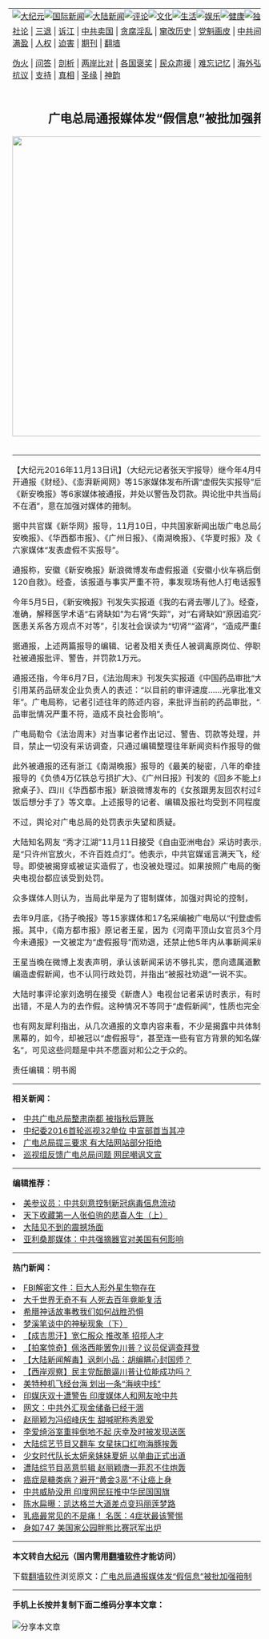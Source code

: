 <a name="1" id="1" target="_blank"></a><span id="1"></span>
<table align=center border="0"><tr><td colspan="2" VALIGN=TOP><a href="https://github.com/mdzcsc3305/djy/blob/master/gb/nsc413.md#1"><img src="https://raw.githubusercontent.com/mdzcsc3305/www/master/t/djy/1.jpg" title="大纪元"></a><a href="https://github.com/mdzcsc3305/djy/blob/master/gb/n24hr.md#1"><img src="https://raw.githubusercontent.com/mdzcsc3305/www/master/t/djy/3.jpg" title="国际新闻"></a><a href="https://github.com/mdzcsc3305/djy/blob/master/gb/nsc413.md#1"><img src="https://raw.githubusercontent.com/mdzcsc3305/www/master/t/djy/4.jpg" title="大陆新闻"></a><a href="https://github.com/mdzcsc3305/djy/blob/master/gb/news392.md#1"><img src="https://raw.githubusercontent.com/mdzcsc3305/www/master/t/djy/5.jpg" title="评论"></a><a href="https://github.com/mdzcsc3305/djy/blob/master/gb/news2007.md#1"><img src="https://raw.githubusercontent.com/mdzcsc3305/www/master/t/djy/6.jpg" title="文化"></a><a href="https://github.com/mdzcsc3305/djy/blob/master/gb/news2008.md#1"><img src="https://raw.githubusercontent.com/mdzcsc3305/www/master/t/djy/7.jpg" title="生活"></a><a href="https://github.com/mdzcsc3305/djy/blob/master/gb/ncyule.md#1"><img src="https://raw.githubusercontent.com/mdzcsc3305/www/master/t/djy/8.jpg" title="娱乐"></a><a href="https://github.com/mdzcsc3305/djy/blob/master/gb/nsc1002.md#1"><img src="https://raw.githubusercontent.com/mdzcsc3305/www/master/t/djy/9.jpg" title="健康"><a href="https://github.com/mdzcsc3305/djy/blob/master/gb/nf6092.md#1"><img src="https://raw.githubusercontent.com/mdzcsc3305/www/master/t/djy/10a.jpg" title="独家"></a><a href="https://github.com/mdzcsc3305/djy/blob/master/gb/nf4514.md#1"><img src="https://raw.githubusercontent.com/mdzcsc3305/www/master/t/djy/12a.jpg" title="头条"></a></td></tr>
<tr><td colspan="2" VALIGN=TOP><a target="_blank" href="https://github.com/mdzcsc3305/djy/blob/master/gb/9p.md#1">社论</a> | <a target="_blank" href="https://github.com/mdzcsc3305/djy/blob/master/gb/nf5657.md#1">三退</a> | <a target="_blank" href="https://github.com/mdzcsc3305/djy/blob/master/gb/nf6124.md#1">诉江</a> | <a target="_blank" href="https://github.com/mdzcsc3305/djy/blob/master/gb/nf1176117.md#1">中共卖国</a> | <a target="_blank" href="https://github.com/mdzcsc3305/djy/blob/master/gb/nf5773.md#1">贪腐淫乱</a> | <a target="_blank" href="https://github.com/mdzcsc3305/djy/blob/master/gb/nf1176115.md#1">窜改历史</a> | <a target="_blank" href="https://github.com/mdzcsc3305/djy/blob/master/gb/nf1176107.md#1">党魁画皮</a> | <a target="_blank" href="https://github.com/mdzcsc3305/djy/blob/master/gb/nf1320400.md#1">中共间谍</a> | <a target="_blank" href="https://github.com/mdzcsc3305/djy/blob/master/gb/nf1176114.md#1">破坏传统</a> | <a target="_blank" href="https://github.com/mdzcsc3305/ntdtv/blob/master/gb/prog447_1.md#1">恶贯满盈</a> | <a target="_blank" href="https://github.com/mdzcsc3305/djy/blob/master/gb/ncid278.md#1">人权</a> | <a target="_blank" href="https://github.com/mdzcsc3305/djy/blob/master/gb/nf1176111.md#1">迫害</a> | <a target="_blank" href="https://gitlab.com/szzdlab/mh-qikan/blob/master/README.md#1">期刊</a> | <a target="_blank" href="https://github.com/mdzcsc3305/www/blob/master/README.md?zsrh#8">翻墙</a></p><p><a target="_blank" href="https://github.com/mdzcsc3305/djy/blob/master/gb/nf5562.md#1">伪火</a> | <a target="_blank" href="https://github.com/mdzcsc3305/djy/blob/master/gb/nf4378.md#1">问答</a> | <a target="_blank" href="https://github.com/mdzcsc3305/djy/blob/master/gb/nf5792.md#1">剖析</a> | <a target="_blank" href="https://github.com/mdzcsc3305/djy/blob/master/gb/nf5735.md#1">两岸比对</a> | <a target="_blank" href="https://github.com/mdzcsc3305/djy/blob/master/gb/nf6119.md#1">各国褒奖</a> | <a target="_blank" href="https://github.com/mdzcsc3305/djy/blob/master/gb/nf6120.md#1">民众声援</a> | <a target="_blank" href="https://github.com/mdzcsc3305/djy/blob/master/gb/nf1188594.md#1">难忘记忆</a> | <a target="_blank" href="https://github.com/mdzcsc3305/djy/blob/master/gb/nf3180.md#1">海外弘传</a> | <a target="_blank" href="https://github.com/mdzcsc3305/djy/blob/master/gb/nf5410.md#1">万人上访</a> | <a target="_blank" href="https://github.com/mdzcsc3305/ntdtv/blob/master/gb/prog1530_1.md#1">和平抗议</a> | <a target="_blank" href="https://github.com/mdzcsc3305/djy/blob/master/gb/nf4386.md#1">支持</a> | <a target="_blank" href="https://github.com/mdzcsc3305/djy/blob/master/gb/nf4389.md#1">真相</a> | <a target="_blank" href="https://github.com/mdzcsc3305/djy/blob/master/gb/nf5790.md#1">圣缘</a> | <a target="_blank" href="https://github.com/mdzcsc3305/djy/blob/master/gb/nf4786.md#1">神韵</a></td></tr>
<tr><td VALIGN=TOP width="626"><h2 align=center>广电总局通报媒体发“假信息”被批加强箝制</h2>
<img width="600" src="https://i.epochtimes.com/assets/uploads/2020/10/ccp-virus-global-jytj_1200x800-320x200.jpg" />
<h6></h6>
<hr>
	<p>【大纪元2016年11月13日讯】（大纪元记者张天宇报导）继今年4月中共<ahref="https://github.com/mdzcsc3305/djy/blob/master/gb/tag/%E5%B9%BF%E7%94%B5%E6%80%BB%E5%B1%80.md#1">广电总局</a>公开<ahref="https://github.com/mdzcsc3305/djy/blob/master/gb/tag/%E9%80%9A%E6%8A%A5.md#1">通报</a>《财经》、《澎湃新闻网》等15家<ahref="https://github.com/mdzcsc3305/djy/blob/master/gb/tag/%E5%AA%92%E4%BD%93.md#1">媒体</a>发布所谓“虚假失实报导”后，最近，又有《新安晚报》等6家媒体被<ahref="https://github.com/mdzcsc3305/djy/blob/master/gb/tag/%E9%80%9A%E6%8A%A5.md#1">通报</a>，并处以警告及罚款。舆论批中共当局此举“醉翁之意不在酒”，意在加强对媒体的<ahref="https://github.com/mdzcsc3305/djy/blob/master/gb/tag/%E7%AE%9D%E5%88%B6.md#1">箝制</a>。</p>
<p>据中共官媒《新华网》报导，11月10日，中共国家新闻出版<ahref="https://github.com/mdzcsc3305/djy/blob/master/gb/tag/%E5%B9%BF%E7%94%B5%E6%80%BB%E5%B1%80.md#1">广电总局</a>公开通报，《新安晚报》、《华西都市报》、《广州日报》、《南湖晚报》、《华夏时报》及《法治周末》共六家<ahref="https://github.com/mdzcsc3305/djy/blob/master/gb/tag/%E5%AA%92%E4%BD%93.md#1">媒体</a>“发表虚假不实报导”。</p>
<p>通报称，安徽《新安晚报》新浪微博发布虚假报道《安徽小伙车祸后倒地无人理打120自救》。经查，该报道与事实严重不符，事发现场有他人打电话报警并帮助青年。</p>
<p>今年5月5日，《新安晚报》刊发失实报道《我的右肾去哪儿了》。经查，该报道表述不准确，解释医学术语“右肾缺如”为右肾“失踪”，对“右肾缺如”原因追究不彻底，“展现医患关系各方观点不对等”，引发社会误读为“切肾”“盗肾”，“造成严重的负面影响”。</p>
<p>据通报，上述两篇报导的编辑、记者及相关责任人被调离原岗位、停职、罚款等。报社被通报批评、警告，并罚款1万元。</p>
<p>通报还指，今年6月7日，《法治周末》刊发失实报道《中国药品审批“大塞车”》。报导引用某药品研发企业负责人的表述：“以目前的审评速度……光拿批准文号我们等过16年”。广电局称，记者引述往年的陈述内容，来批评当前的药品审批，“与中国当前药品审批情况严重不符，造成不良社会影响”。</p>
<p>广电局勒令《法治周末》对当事记者作出记过、警告、罚款等处理，并停办相关栏目，禁止一切没有采访调查，只通过编辑整理往年新闻资料作报导的做法。</p>
<p>此外被通报的还有浙江《南湖晚报》报导的《最美的秘密，八年的牵挂》、《华夏时报》报导的《负债4万亿铁总亏损扩大》、《广州日报》刊发的《回乡不能上桌吃城里媳妇掀桌子》、四川《华西都市报》新浪微博发布的《女孩跟男友回农村过年，见到第一顿饭后想分手了》等文章。上述报导的记者、编辑及报社均受到不同程度的处罚。</p>
<p>不过，舆论对广电总局的处罚表示失望和质疑。</p>
<p>大陆知名网友 “秀才江湖”11月11日接受《自由亚洲电台》采访时表示，当局做法是“只许州官放火，不许百姓点灯”。他表示，中共官媒谣言满天飞，经常有不实报导。即使被揭穿或被证实造假了，也没被处理过。如果按照广电局的衡量标准，那中央电视台都应该受到处罚。</p>
<p>众多媒体人则认为，当局此举是为了钳制媒体，加强对舆论的控制，</p>
<p>去年9月底，《扬子晚报》等15家媒体和17名采编被广电局以“刊登虚假消息”为由通报。其中，《南方都市报》原记者王星，因为《河南平顶山女官员3个月前自杀<ahref="https://github.com/mdzcsc3305/djy/blob/master/gb/tag/%E5%AE%98%E6%96%B9.md#1">官方</a>至今未通报》一文被定为“虚假报导”而劝退，还禁止他5年内从事新闻采编工作。</p>
<p>王星当晚在微博上发表声明，承认该新闻采访不够扎实，愿向遗属道歉，但否认蓄意编造虚假新闻，也不认同行政处罚，并指出“被报社劝退”一说不实。</p>
<p>大陆时事评论家刘逸明在接受《新唐人》电视台记者采访时表示，有时报导会不小心出错，不是人为的去作假。这种情况不等同于“虚假新闻”，性质也完全不同。</p>
<p>也有网友犀利指出，从几次通报的文章内容来看，不少是揭露中共体制内一些弊病和黑幕的，如今，却被冠以“虚假报导”，甚至连一些有<ahref="https://github.com/mdzcsc3305/djy/blob/master/gb/tag/%E5%AE%98%E6%96%B9.md#1">官方</a>背景的知名媒体都被“点名”，可见这些问题是中共不愿面对和公之于众的。</p>
<p>责任编辑：明书阁</p>
	
<hr>


<strong>相关新闻：</strong>
<li><a href="https://github.com/mdzcsc3305/djy/blob/master/gb/15/9/28/n4538161.md#1">中共广电总局整肃南都 被指秋后算账</a></li>
<li><a href="https://github.com/mdzcsc3305/djy/blob/master/gb/16/2/24/n4646869.md#1">中纪委2016首轮巡视32单位 中宣部首当其冲</a></li>
<li><a href="https://github.com/mdzcsc3305/djy/blob/master/gb/16/5/21/n7917951.md#1">广电总局提三要求 有大陆网站部分拒绝</a></li>
<li><a href="https://github.com/mdzcsc3305/djy/blob/master/gb/16/6/10/n7985695.md#1">巡视组反馈广电总局问题 网民嘲讽文宣</a></li>
<hr>


<strong>编辑推荐：</strong>
<li><a href="https://github.com/onzhi266/djy/blob/master/gb/20/2/22/n11887949.md#1">美参议员：中共刻意控制新冠病毒信息流动</a></li>
<li><a href="https://github.com/tsiac2612/djy/blob/master/gb/18/1/4/n10023278.md#1" target="_blank">天下收藏第一人张伯驹的悲喜人生（上）</a></li><li><a href="https://github.com/mdzcsc3305/djy/blob/master/gb/13/11/27/n4020290.md?dfh#1" target="_blank">大陆见不到的震撼场面</a></li><li><a href="https://github.com/tsiac2612/djy/blob/master/gb/19/4/11/n11178933.md#1" target="_blank">亚利桑那媒体：中共强摘器官对美国有何影响</a></li>
<hr>

<strong>热门新闻：</strong>
<li><a href="https://github.com/medbki322/djy/blob/master/gb/20/10/5/n12454095.md#1">FBI解密文件：巨大人形外星生物存在</a></li>
<li><a href="https://github.com/medbki322/djy/blob/master/gb/20/10/3/n12450997.md#1">大千世界无奇不有 人死去百年竟能复活</a></li>
<li><a href="https://github.com/medbki322/djy/blob/master/gb/20/9/30/n12441471.md#1">希腊神话故事教我们如何战胜恐惧</a></li>
<li><a href="https://github.com/medbki322/djy/blob/master/gb/2/1/7/n162181.md#1">梦溪笔谈中的神秘现象（下）</a></li>
<li><a href="https://github.com/medbki322/djy/blob/master/gb/20/10/2/n12448572.md#1">【成吉思汗】宽仁服众 推改革 招揽人才</a></li>
<li><a href="https://github.com/medbki322/djy/blob/master/gb/20/10/9/n12463903.md#1">【拍案惊奇】佩洛西能罢免川普？议员促调查拜登</a></li>
<li><a href="https://github.com/medbki322/djy/blob/master/gb/20/10/9/n12465452.md#1">【大陆新闻解毒】讽刺小品：胡编瞒心封国师？</a></li>
<li><a href="https://github.com/medbki322/djy/blob/master/gb/20/10/9/n12463790.md#1">【西岸观察】民主党酝酿逼川普让位能成功吗？</a></li>
<li><a href="https://github.com/medbki322/djy/blob/master/gb/20/10/8/n12462767.md#1">美特种机飞经台海 划出一条“海峡中线”</a></li>
<li><a href="https://github.com/medbki322/djy/blob/master/gb/20/10/8/n12461667.md#1">印媒庆双十遭警告 印度媒体人和网友呛中共</a></li>
<li><a href="https://github.com/medbki322/djy/blob/master/gb/20/10/8/n12461805.md#1">网文：中共外汇现金储备已经干涸</a></li>
<li><a href="https://github.com/medbki322/djy/blob/master/gb/20/10/7/n12460202.md#1">赵丽颖为冯绍峰庆生 甜喊昵称秀恩爱</a></li>
<li><a href="https://github.com/medbki322/djy/blob/master/gb/20/10/7/n12459794.md#1">李爱绮浴室重摔倒地不起 庆幸及时被发现送医</a></li>
<li><a href="https://github.com/medbki322/djy/blob/master/gb/20/10/7/n12460634.md#1">大陆综艺节目又翻车 女星抹口红吻海豚挨轰</a></li>
<li><a href="https://github.com/medbki322/djy/blob/master/gb/20/10/7/n12459380.md#1">少女时代队长太妍亲妹妹夏妍 以单曲正式出道</a></li>
<li><a href="https://github.com/medbki322/djy/blob/master/gb/20/10/8/n12463057.md#1">遭陆综节目恶意剪辑 赵丽颖唐一菲忍不住炮轰</a></li>
<li><a href="https://github.com/medbki322/djy/blob/master/gb/20/10/7/n12459977.md#1">癌症是糖类病？避开“黄金3恶”不让癌上身</a></li>
<li><a href="https://github.com/medbki322/djy/blob/master/gb/20/10/9/n12463951.md#1">中共威胁没用 印度网民狂推中华民国国旗</a></li>
<li><a href="https://github.com/medbki322/djy/blob/master/gb/20/10/7/n12458966.md#1">陈水扁曝：凯达格兰大道差点变玛丽莲梦路</a></li>
<li><a href="https://github.com/medbki322/djy/blob/master/gb/20/10/7/n12460557.md#1">乳癌最常见的不是痛！ 名医：4症状最该警惕</a></li>
<li><a href="https://github.com/medbki322/djy/blob/master/gb/20/10/7/n12459223.md#1">身如747 美国家公园胖熊比赛冠军出炉</a></li>
<hr>

<strong>本文转自<a href="https://www.epochtimes.com">大纪元</a>（国内需用<a href="https://github.com/mdzcsc3305/www/blob/master/README.md#8">翻墙软件</a>才能访问）</strong><p>下载<a href="https://github.com/mdzcsc3305/www/blob/master/README.md#8">翻墙软件</a>浏览原文：<a href="https://www.epochtimes.com/gb/16/11/12/n8487875.htm">广电总局通报媒体发“假信息”被批加强箝制</a></p><hr>

<strong>手机上长按并复制下面二维码分享本文章：</strong><br><br><img src="https://chart.apis.google.com/chart?cht=qr&chs=240x240&choe=UTF-8&chld=M|2&chl=https://github.com/mdzcsc3305/djy/blob/master/gb/16/11/12/n8487875.md%231" title="分享本文章"></td><td VALIGN=TOP><a href="https://github.com/mdzcsc3305/djy/blob/master/gb/16/1/21/n4622075.md?dfh#1" target="_blank"><img src="https://raw.githubusercontent.com/mdzcsc3305/djy/master/gb/300/wei-f1.jpg" title="中共的伪火骗局"  alt="中共的伪火骗局"></a><br><a href="https://github.com/mdzcsc3305/www/blob/master/README.md?dfh#9" target="_blank"><img src="https://raw.githubusercontent.com/mdzcsc3305/djy/master/gb/300/yong-h.jpg" title="永恒的见证"  alt="永恒的见证"></a><br><a href="https://github.com/mdzcsc3305/djy/blob/master/gb/13/9/29/n3974789.md?dfh#1" target="_blank"><img src="https://raw.githubusercontent.com/mdzcsc3305/djy/master/gb/300/shang-lnz.jpg" title="善良女子被中共投男牢"  alt="善良女子被中共投男牢"></a><br><a href="https://github.com/mdzcsc3305/djy/blob/master/gb/16/3/16/n4663449.md?dfh#1" target="_blank"><img src="https://raw.githubusercontent.com/mdzcsc3305/djy/master/gb/300/huo-z3.jpg" title="警卫目击活摘器官"  alt="警卫目击活摘器官"></a><br><a href="https://github.com/mdzcsc3305/djy/blob/master/gb/16/8/7/n8177641.md?dfh#1" target="_blank"><img src="https://raw.githubusercontent.com/mdzcsc3305/djy/master/gb/300/huo-z4.jpg" title="证人描述活摘恐怖"  alt="证人描述活摘恐怖"></a><br><a href="https://github.com/mdzcsc3305/djy/blob/master/gb/10/4/19/n2881569.md?dfh#1" target="_blank"><img src="https://raw.githubusercontent.com/mdzcsc3305/djy/master/gb/300/huo-z1.jpg" title="揭开活摘器官黑幕"  alt="揭开活摘器官黑幕"></a><br><a href="https://github.com/mdzcsc3305/djy/blob/master/gb/10/11/7/n3077476.md?dfh#1" target="_blank"><img src="https://raw.githubusercontent.com/mdzcsc3305/djy/master/gb/300/ma-ks.jpg" title="马克思的成魔之路"  alt="马克思的成魔之路"></a><br><a href="https://github.com/mdzcsc3305/djy/blob/master/gb/14/6/9/n4173977.md?dfh#1" target="_blank"><img src="https://raw.githubusercontent.com/mdzcsc3305/djy/master/gb/300/chang-zs.jpg" title="藏字石 蕴天机"  alt="藏字石 蕴天机"></a><br><a href="https://github.com/mdzcsc3305/djy/blob/master/gb/18/5/10/n10381511.md?dfh#1" target="_blank"><img src="https://raw.githubusercontent.com/mdzcsc3305/djy/master/gb/300/st1.jpg" title="关注3亿人三退"  alt="关注3亿人三退"></a><br><a href="https://github.com/mdzcsc3305/djy/blob/master/gb/18/3/21/n10237682.md?dfh#1" target="_blank"><img src="https://raw.githubusercontent.com/mdzcsc3305/djy/master/gb/300/jie-t.jpg" title="解体中共复兴中华"  alt="解体中共复兴中华"></a><br><a href="https://github.com/mdzcsc3305/djy/blob/master/gb/9/2/9/n2422991.md?dfh#1" target="_blank"><img src="https://raw.githubusercontent.com/mdzcsc3305/djy/master/gb/300/gao-zs.jpg" title="中共迫害良心律师"  alt="中共迫害良心律师"></a><br><a href="https://github.com/mdzcsc3305/djy/blob/master/gb/18/12/9/n10900044.md?dfh#1" target="_blank"><img src="https://raw.githubusercontent.com/mdzcsc3305/djy/master/gb/300/sj1.jpg" title="303万人举报江泽民"  alt="303万人举报江泽民"></a><br><a href="https://github.com/mdzcsc3305/djy/blob/master/gb/18/8/28/n10672014.md?dfh#1" target="_blank"><img src="https://raw.githubusercontent.com/mdzcsc3305/djy/master/gb/300/sj2.jpg" title="这些官员为何起诉江泽民"  alt="这些官员为何起诉江泽民"></a><br><a href="https://github.com/mdzcsc3305/djy/blob/master/gb/8/12/18/n2367165.md?dfh#1" target="_blank"><img src="https://raw.githubusercontent.com/mdzcsc3305/djy/master/gb/300/liangan.jpg" title="海峡两岸的强烈对比"  alt="海峡两岸的强烈对比"></a><br><a href="https://github.com/mdzcsc3305/djy/blob/master/gb/15/12/10/n4593139.md?dfh#1" target="_blank"><img src="https://raw.githubusercontent.com/mdzcsc3305/djy/master/gb/300/jia-ndzl.jpg" title="加拿大总理的贺信"  alt="加拿大总理的贺信"></a><br><a href="https://github.com/mdzcsc3305/djy/blob/master/gb/11/6/17/n3289382.md?dfh#1" target="_blank"><img src="https://raw.githubusercontent.com/mdzcsc3305/djy/master/gb/300/xiao-wd.jpg" title="探寻真相兼听则明"  alt="探寻真相兼听则明"></a><br><a href="https://github.com/mdzcsc3305/djy/blob/master/gb/18/10/27/n10812623.md?dfh#1" target="_blank"><img src="https://raw.githubusercontent.com/mdzcsc3305/djy/master/gb/300/yindu.jpg" title="印度媒体报道东方"  alt="印度媒体报道东方"></a><br><a href="https://github.com/mdzcsc3305/djy/blob/master/gb/18/6/9/n10469652.md?dfh#1" target="_blank"><img src="https://raw.githubusercontent.com/mdzcsc3305/djy/master/gb/300/xie-j.jpg" title="不一样的海外校园"  alt="不一样的海外校园"></a><br><a href="https://github.com/mdzcsc3305/djy/blob/master/gb/7/4/5/n1669415.md?dfh#1" target="_blank"><img src="https://raw.githubusercontent.com/mdzcsc3305/djy/master/gb/300/li-up.jpg" title="从大师到徒弟的传奇"  alt="从大师到徒弟的传奇"></a><br><a href="https://github.com/mdzcsc3305/djy/blob/master/gb/17/5/26/n9191512.md?dfh#1" target="_blank"><img src="https://raw.githubusercontent.com/mdzcsc3305/djy/master/gb/300/zfl2.jpg" title="亿万人与东方一本奇书"  alt="亿万人与东方一本奇书"></a><br><a href="https://github.com/mdzcsc3305/djy/blob/master/gb/13/11/27/n4020290.md?dfh#1" target="_blank"><img src="https://raw.githubusercontent.com/mdzcsc3305/djy/master/gb/300/zhen-h.jpg" title="大陆见不到的震撼场面"  alt="大陆见不到的震撼场面"></a><br><a href="https://github.com/mdzcsc3305/djy/blob/master/gb/15/7/17/n4482910.md?dfh#1" target="_blank"><img src="https://raw.githubusercontent.com/mdzcsc3305/djy/master/gb/300/dalu-sk.jpg" title="人心向善 大陆当初盛况"  alt="人心向善 大陆当初盛况"></a><br><a href="https://github.com/mdzcsc3305/djy/blob/master/gb/19/1/5/n10955468.md?dfh#1" target="_blank"><img src="https://raw.githubusercontent.com/mdzcsc3305/djy/master/gb/300/zfl1.jpg" title="追寻真理 这书讲什么"  alt="追寻真理 这书讲什么"></a><br><a href="https://github.com/mdzcsc3305/www/blob/master/README.md?dfh#1" target="_blank"><img src="https://raw.githubusercontent.com/mdzcsc3305/djy/master/gb/300/fq1.jpg" title="下载免费翻墙软件"  alt="下载免费翻墙软件"></a><br></td></tr></table>
